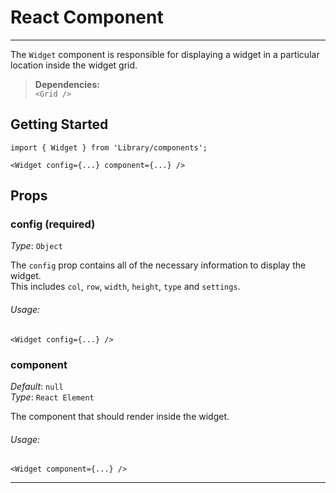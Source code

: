 # React Component
---

The `Widget` component is responsible for displaying a widget in a particular location inside the widget grid.

> **Dependencies:**  
`<Grid />`

## Getting Started

```
import { Widget } from 'Library/components';

<Widget config={...} component={...} />
```

## Props

### config (required)

_Type_: `Object`  

The `config` prop contains all of the necessary information to display the widget.  
This includes `col`, `row`, `width`, `height`, `type` and `settings`.

###### Usage:

```
<Widget config={...} />
```

### component

_Default_: `null`  
_Type_: `React Element`  

The component that should render inside the widget.

###### Usage:

```
<Widget component={...} />
```
---
